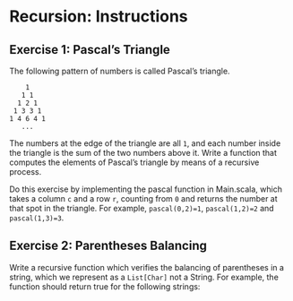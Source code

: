 Recursion: Instructions
=======================

Exercise 1: Pascal’s Triangle
-----------------------------

The following pattern of numbers is called Pascal’s triangle.

```
    1
   1 1
  1 2 1
 1 3 3 1
1 4 6 4 1
   ...
```

The numbers at the edge of the triangle are all `1`, and each number inside the triangle is the sum of the two numbers above it. Write a function that computes the elements of Pascal’s triangle by means of a recursive process.

Do this exercise by implementing the pascal function in Main.scala, which takes a column `c` and a row `r`, counting from `0` and returns the number at that spot in the triangle. For example, `pascal(0,2)=1`, `pascal(1,2)=2` and `pascal(1,3)=3`.

Exercise 2: Parentheses Balancing
---------------------------------

Write a recursive function which verifies the balancing of parentheses in a string, which we represent as a `List[Char]` not a String. For example, the function should return true for the following strings:
